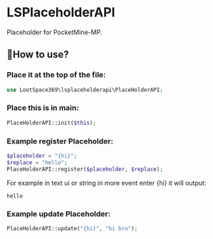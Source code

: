 # LSPlaceholderAPI
Placeholder for PocketMine-MP.

## 🤲How to use?
### Place it at the top of the file:
```PHP
use LootSpace369\lsplaceholderapi\PlaceHolderAPI;
```

### Place this is in main:
```PHP
PlaceHolderAPI::init($this);
```

### Example register Placeholder:
```PHP
$placeholder = "{hi}";
$replace = "hello";
PlaceHolderAPI::register($placeholder, $replace);
```
For example in text ui or string in more event enter {hi} it will output:
```
hello
```

### Example update Placeholder:
```PHP
PlaceHolderAPI::update("{hi}", "hi bro");
```
